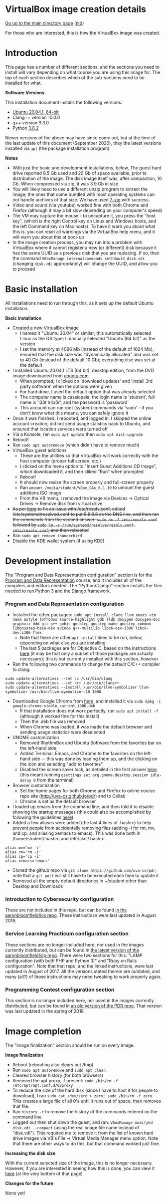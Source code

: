 VirtualBox image creation details
=================================

[Go up to the main directory page](index.html) ([md](index.md))

For those who are interested, this is how the VirtualBox image was created.

# Introduction

This page has a number of different sections, and the sections you need to install will vary depending on what course you are using this image for.  The top of each section describes which of the sub-sections need to be installed for what.

**Software Versions**

This installation document installs the following versions:

- [Ubuntu 20.04.1, 64-bit](http://ubuntu.com)
- Clang++ version 10.0.0
- g++ version 9.3.0
- Python [3.8.2](http://packages.ubuntu.com/xenial/python3)

Newer versions of the above may have since come out, but at the time of the last update of this document (September 2020), they the latest versions installed via `apt` (the package installation program).

**Notes**

- With just the basic and development installations, below, The guest hard drive reported 8.5 Gb used and 29 Gb of space available, prior to distribution of the image.  The disk image itself was, after compaction, 10 Gb.  When compressed via zip, it was 3.9 Gb in size.
- You will likely need to use a different unzip program to extract the image; the ones that come bundled with most operating systems can not handle archives of that size.  We have used [7-zip](http://www.7-zip.org/) with success.
- Video and sound (via youtube) worked fine with both Chrome and Firefox (although it may a bit slow depending on your computer's speed)
- The VM may capture the mouse - to uncapture it, you press the "host key", (which is the right Control key on Linux and Windows hosts, and the left Command key on Mac hosts).  To have it warn you about what this is, you can reset all warnings via the VirtualBox help menu, and it will warn you about this at boot-up
- In the image creation process, you may run into a problem with VirtualBox where it cannot register a new (or different) disk because it has the same UUID as a previous disk that you are replacing.  If so, then the command `VBoxManage internalcommands sethduuid disk.vdi` (changing `disk.vdi` appropriately) will change the UUID, and allow you to proceed

# Basic installation

All installations need to run through this, as it sets up the default Ubuntu installation.

**Basic installation**

- Created a new VirtualBox image
    - I named it "Ubuntu 20.04" or similar; this automatically selected Linux as the OS type; I manually selected "Ubuntu (64 bit)" as the version
    - I set the memory at 4096 Mb (instead of the default of 1024 Mb), ensured that the disk size was "dynamically allocated" and was set to 40 Gb (instead of the default 10 Gb); everything else was set at the default
- I installed Ubuntu 20.04.1 LTS (64 bit), desktop edition, from the DVD image downloaded from [ubuntu.com](https://www.ubuntu.com)
    - When prompted, I clicked on 'download updates' and 'install 3rd party software' when the options were given
    - For hard drive, I used the default option that was already selected
    - The computer name is cassiopeia, the login name is 'student', full name is 'l33t h4x0r', and the password is 'password'
    - This account can run root (system) commands via 'sudo' - if you don't know what this means, you can safely ignore it
- Once it was finished, I rebooted, and logged in; I skipped the online account creation, did not send usage staistics back to Ubuntu, and ensured that location services were turned off
- Via a Konsole, ran `sudo apt update` then `sudo apt dist-upgrade`
- Reboot!
- Ran `sudo apt autoremove` (which didn't have to remove much)
- VirtualBox guest additions
    - These are the utilities so that VirtualBox will work correctly with the host computer (proper full screen, etc.)
    - I clicked on the menu option to "Insert Guest Additions CD Image", which downloaded it, and then cliked "Run" when prompted
    - Reboot!
	- It should now resize the screen properly and full-screen properly
	- Ran `umount /media/student/VBox_GAs_6.1.10` to umount the guest additions ISO image
	- From the VB menu, I removed the image via Devices -> Optical Drives -> Remove disk from virtual drive
- ~~As per [here](https://askubuntu.com/questions/973017/wrong-nameserver-set-by-resolvconf-and-networkmanager) to fix an issue with /etc/resolv.conf, edited /etc/systemd/resolved.conf to put 8.8.8.8 as the DNS line, and then ran the commands from the second answer: `sudo rm -f /etc/resolv.conf` followed by `sudo ln -s /run/systemd/resolve/resolv.conf /etc/resolv.conf`, and then rebooted~~
- Ran `sudo apt remove thunderbird`
- Disable the KDE wallet system (if using KDE)

# Development installation

The "Program and Data Representation configuration" section is for the [Program and Data Representation](http://uva-cs.github.io/pdr) course, and it includes all of the compilers and editors needed.  The "Python/Django" section installs the files needed to run Python 3 and the Django framework.

### Program and Data Representation configuration

- Installed the other packages: `sudo apt install clang llvm emacs vim nasm astyle tofrodos source-highlight gdb lldb doxygen doxygen-doc graphviz ddd git g++ gobjc gnustep gnustep-make gnustep-common libgnustep-base-dev evince g++-multilib libc6-dev-i386 libc6-dev:i386 flex`
    - Note that there are other `apt install` lines to be run, below, depending on what else you are installing
	- The last 5 packages are for Objective C, based on the instructions [here](http://www.fatvat.co.uk/2010/04/getting-started-with-objective-c-on.html) (it may be that only a subset of those packages are actually necessary); this is not currently installed with this section, however
- Ran the following two commands to change the default C/C++ compiler to clang:
```
sudo update-alternatives --set cc /usr/bin/clang
sudo update-alternatives --set c++ /usr/bin/clang++
sudo update-alternatives --install /usr/bin/llvm-symbolizer llvm-symbolizer /usr/bin/llvm-symbolizer-10 1000
```
- Downloaded Google Chrome from [here](https://www.google.com/chrome/browser/desktop/index.html), and installed it via `sudo dpkg -i google-chrome-stable_current_i386.deb`
    - If that installation does not work perfectly, run `sudo apt install -f` (although it worked fine for this install)
    - Then the .deb file was removed
	- When Chrome was loaded, it was made the default browser and sending usage statistics were deselected
- GNOME customization
    - Removed RhythmBox and Ubuntu Software from the favorites bar on the left-hand side
    - Added Terminal, Emacs, and Chrome to the favorites on the left-hand side -- this was done by loading them up, and the clicking on the icon and selecting "add to favorites"
	- Disabled the screen saver lock, as detailed in the first answer [here](https://stackoverflow.com/questions/28281077/how-do-i-disable-the-gnome-desktop-screen-lock) (this meant running `gsettings set org.gnome.desktop.session idle-delay 0` from the terminal)
- Browser customization
    - Set the home pages for both Chrome and Firefox to online course repo site (http://uva-cs.github.io/pdr) and to Collab
    - Chrome is set as the default browser
- I loaded up emacs from the command line, and then told it to disable showing the startup messages (this could also be accomplished by following the guidelines [here](http://xenon.stanford.edu/~manku/dotemacs.html)).
- Added a few aliases were added (the last 4 lines of .bashrc) to help prevent people from accidentally removing files (adding -i for rm, mv, and cp; and aliasing xemacs to emacs).  This was done both in /home/student/.bashrc and /etc/skel/.bashrc.
```
alias mv='mv -i'
alias rm='rm -i'
alias cp='cp -i'
alias xemacs='emacs'
```
- Cloned the github repo via `git clone https://github.com/uva-cs/pdr`; note that a `git pull` will still have to be executed each time to update it
- Removed all the empty default directories in ~/student other than Desktop and Downloads

### Introduction to Cybersecurity configuration

These are not included in this repo, but can be found [in the aaronbloomfield/ics repo](https://github.com/aaronbloomfield/ics/blob/master/docs/vb-image-details.md#introduction-to-cybersecurity-configuration).  These instructiosn were last updated in August 2019.

### Service Learning Practicum configuration section

These sections are no longer included here, nor used in the images currently distributed, but can be found in [the latest version of the aaronbloomfield/slp repo](https://github.com/aaronbloomfield/slp/blob/master/docs/virtualbox-image-details.md#development-installation).  There were two sections for this: "LAMP configuration (with both PHP and Python 3)" and "Ruby on Rails configuration".  Note that that repo, and the linked instructions, were last updated in August of 2017.  All the versions stated therein are outdated, and many (all?) of those instructions may need tweaking to work properly again.


### Programming Contest configuration section

This section is no longer included here, nor used in the images currently distributed, but can be found in [an old version of the PDR repo](https://github.com/uva-cs/pdr/blob/2019-spring/tutorials/01-intro-unix/vb-image-details.md#programming-contest-configuration-sections).  That version was last updated in the spring of 2018.

# Image completion

The "Image finalization" section should be run on every image.

**Image finalization**

- Reboot (rebooting also clears out /tmp)
- Run `sudo apt autoremove` and `sudo apt clean`
- Cleared browser history (for both browsers)
- Removed the apt proxy, if present: `sudo /bin/rm -f /etc/apt/apt.conf.d/02proxy`
- To reduce the size of the hard disk (since I have to host it for people to download), I ran `sudo cat /dev/zero > zero; sudo /bin/rm -f zero`.  This creates a large file of all 0's until it runs out of space, then removes that file.
- Ran `history -c` to remove the history of the commands entered on the command line
- Logged out then shut down the guest, and ran: `VBoxManage modifyhd disk.vdi --compact` (using the real image file name instead of "disk.vdi").  This required me to remove it from the list of known hard drive images via VB's File -> Virtual Media Manager menu option.  Note that there are other ways to do this, but that command worked just fine.

**Increasing the disk size**

With the current selected size of the image, this is no longer necessary.  However, if you are interested in seeing how this is done, you can view it [here](https://github.com/uva-cs/pdr/blob/2020-spring/tutorials/01-intro-unix/vb-image-details.md) (at the very bottom of that page)


**Changes for the future**

None yet!

